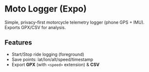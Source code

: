 # Moto Logger (Expo)
Simple, privacy-first motorcycle telemetry logger (phone GPS + IMU). Exports GPX/CSV for analysis.

## Features
- Start/Stop ride logging (foreground)
- Save points: lat/lon/alt/speed/timestamp
- Export **GPX** (with `<speed>` extension) & **CSV**